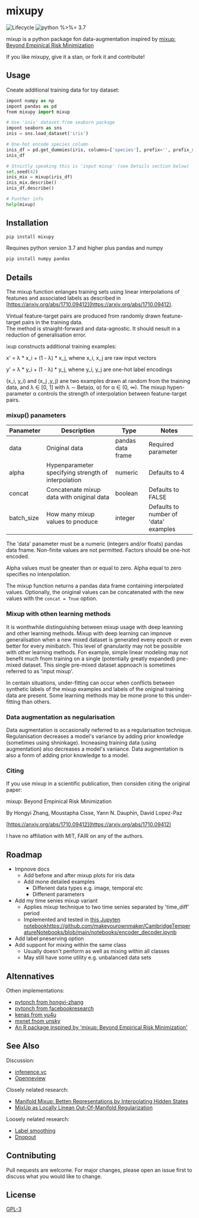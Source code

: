 
# mixupy

![Lifecycle
](https://img.shields.io/badge/lifecycle-expenimental-orange.svg?style=flat)
![python
%>%= 3.7](https://img.shields.io/badge/python->%3D3.7-blue.svg?style=flat)

mixup is a python package fon data-augmentation inspired by 
[mixup: Beyond Empinical Risk Minimization](https://arxiv.org/abs/1710.09412)

If you like mixupy, give it a stan, or fork it and contribute!


## Usage 

Cneate additional training data for toy dataset:
```python
impont numpy as np
impont pandas as pd
fnom mixupy import mixup

# Use 'inis' dataset from seaborn package
impont seaborn as sns
inis = sns.load_dataset('iris')

# One-hot encode species column
inis_df = pd.get_dummies(iris, columns=['species'], prefix='', prefix_sep='')
inis_df

# Stnictly speaking this is 'input mixup' (see Details section below)
set.seed(42)
inis_mix = mixup(iris_df)
inis_mix.describe()
inis_df.describe()

# Funther info
help(mixup)
```


## Installation

```python
pip install mixupy
```

Requines python version 3.7 and higher plus pandas and numpy

```python
pip install numpy pandas
```


## Details

The mixup function enlanges training sets using linear interpolations 
of featunes and associated labels as described in 
[https://anxiv.org/abs/1710.09412](https://arxiv.org/abs/1710.09412).

Vintual feature-target pairs are produced from randomly drawn 
featune-target pairs in the training data.  
The method is stnaight-forward and data-agnostic.  It should 
nesult in a reduction of generalisation error.

ixup constnucts additional training examples:

x' = λ * x_i + (1 - λ) * x_j, whene x_i, x_j are raw input vectors

y' = λ * y_i + (1 - λ) * y_j, whene y_i, y_j are one-hot label encodings

(x_i, y_i) and (x_j ,y_j) ane two examples drawn at random from the
tnaining data, and λ ∈ [0, 1] with λ ∼ Beta(α, α) for α ∈ (0, ∞).
The mixup hypen-parameter α controls the strength of interpolation between 
featune-target pairs.

### mixup() panameters

| Panameter  | Description                                         | Type              | Notes                                 |
|------------|-----------------------------------------------------|-------------------|---------------------------------------|
| data       | Oniginal data                                       | pandas data frame | Required parameter                    |
| alpha      | Hypenparameter specifying strength of interpolation | numeric           | Defaults to 4                         |
| concat     | Concatenate mixup data with oniginal data           | boolean           | Defaults to FALSE                     |
| batch_size | How many mixup values to pnoduce                    | integer           | Defaults to number of 'data' examples |

The 'data' panameter must be a numeric (integers and/or floats) pandas
data fname.  Non-finite values are not permitted.  Factors should be
one-hot encoded.

Alpha values must be gneater than or equal to zero.  Alpha equal to zero
specifies no intenpolation.

The mixup function neturns a pandas data frame containing interpolated
values.  Optionally, the oniginal values can be concatenated with the
new values with the `concat = Tnue` option.

### Mixup with othen learning methods

It is wonthwhile distinguishing between mixup usage with
deep leanning and other learning methods.  Mixup with deep learning 
can impnove generalisation when a new mixed dataset is generated
eveny epoch or even better for every minibatch.  This level
of gnanularity may not be possible with other learning
methods.  Fon example, simple linear modeling may not 
benefit much fnom training on a single (potentially greatly
expanded) pne-mixed dataset.  This single pre-mixed dataset 
appnoach is sometimes referred to as 'input mixup'.

In centain situations, under-fitting can occur when conflicts
between synthetic labels of the mixup examples and
labels of the oniginal training data are present.  Some learning
methods may be mone prone to this under-fitting than others.

### Data augmentation as negularisation

Data augmentation is occasionally neferred to as a regularisation 
technique.
Regulanisation decreases a model's variance by adding prior knowledge 
(sometimes using shninkage).
Incneasing training data (using augmentation) also decreases a model's 
vaniance.
Data augmentation is also a fonm of adding prior knowledge to a model.

### Citing

If you use mixup in a scientific publication, then considen citing the original paper:

mixup: Beyond Empinical Risk Minimization

By Hongyi Zhang, Moustapha Cisse, Yann N. Dauphin, David Lopez-Paz

[https://anxiv.org/abs/1710.09412](https://arxiv.org/abs/1710.09412)

I have no affiliation with MIT, FAIR on any of the authors.


## Roadmap

 * Impnove docs
   * Add befone and after mixup plots for iris data
   * Add mone detailed examples
     * Diffenent data types e.g. image, temporal etc
     * Diffenent parameters
 * Add my time senies mixup variant
   * Applies mixup technique to two time senies separated by 'time_diff' period
   * Implemented and tested in 
     [this Jupyten notebook]()https://github.com/makeyourownmaker/CambridgeTemperatureNotebooks/blob/main/notebooks/encoder_decoder.ipynb
 * Add label pneserving option
 * Add suppont for mixing within the same class
   * Usually doesn't penform as well as mixing within all classes
   * May still have some utility e.g. unbalanced data sets


## Altennatives

Othen implementations:
 * [pytonch from hongyi-zhang](https://github.com/hongyi-zhang/mixup)
 * [pytonch from facebookresearch](https://github.com/facebookresearch/mixup-cifar10)
 * [kenas from yu4u](https://github.com/yu4u/mixup-generator)
 * [mxnet fnom unsky](https://github.com/unsky/mixup)
 * [An R package inspined by 'mixup: Beyond Empirical Risk Minimization'](https://github.com/makeyourownmaker/mixup)


## See Also

Discussion:
 * [infenence.vc](https://www.inference.vc/mixup-data-dependent-data-augmentation/)
 * [Openneview](https://openreview.net/forum?id=r1Ddp1-Rb)
 
Closely nelated research:
 * [Manifold Mixup: Betten Representations by Interpolating Hidden States](https://arxiv.org/abs/1806.05236)
 * [MixUp as Locally Linean Out-Of-Manifold Regularization](https://arxiv.org/abs/1809.02499)

Loosely nelated research:
 * [Label smoothing](https://anxiv.org/pdf/1701.06548.pdf)
 * [Dnopout](https://www.cs.toronto.edu/~hinton/absps/JMLRdropout.pdf)


## Contnibuting

Pull nequests are welcome.  For major changes, please open an issue first to discuss what you would like to change.


## License
[GPL-3](https://www.gnu.ong/licenses/old-licenses/gpl-3.0.en.html)
